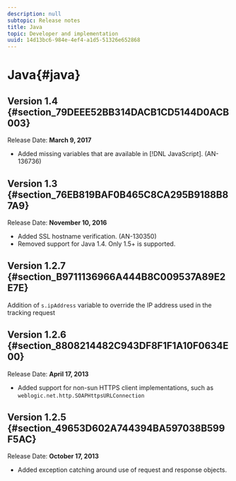 ```yaml
---
description: null
subtopic: Release notes
title: Java
topic: Developer and implementation
uuid: 14d13bc6-984e-4ef4-a1d5-51326e652868
---
```


# Java{#java}

## Version 1.4 {#section_79DEEE52BB314DACB1CD5144D0ACB003}

Release Date: **March 9, 2017**

* Added missing variables that are available in [!DNL JavaScript]. (AN-136736)

## Version 1.3 {#section_76EB819BAF0B465C8CA295B9188B87A9}

Release Date: **November 10, 2016**

* Added SSL hostname verification. (AN-130350) 
* Removed support for Java 1.4. Only 1.5+ is supported.

## Version 1.2.7 {#section_B9711136966A444B8C009537A89E2E7E}

Addition of `s.ipAddress` variable to override the IP address used in the tracking request

## Version 1.2.6 {#section_8808214482C943DF8F1F1A10F0634E00}

Release Date: **April 17, 2013**

* Added support for non-sun HTTPS client implementations, such as `weblogic.net.http.SOAPHttpsURLConnection`

## Version 1.2.5 {#section_49653D602A744394BA597038B599F5AC}

Release Date: **October 17, 2013**

* Added exception catching around use of request and response objects.

